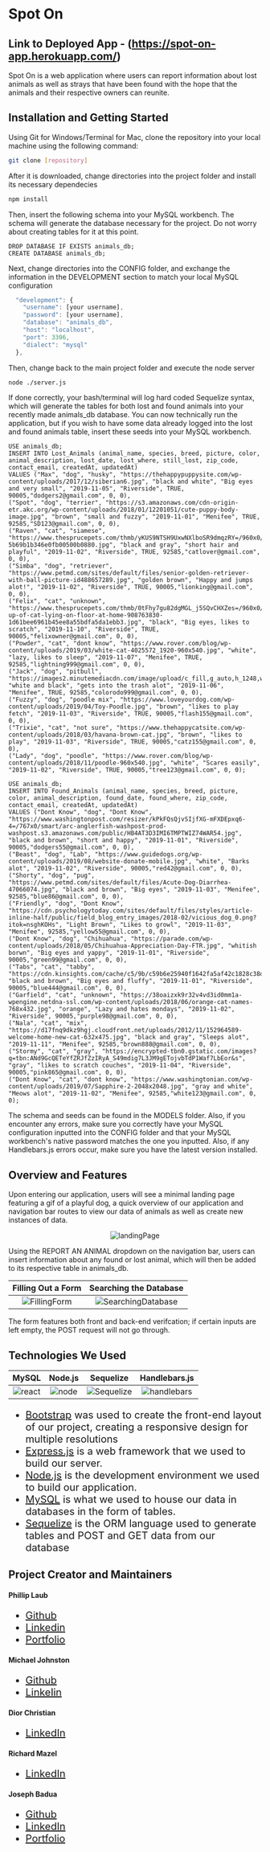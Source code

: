 # Spot On

## Link to Deployed App - (https://spot-on-app.herokuapp.com/)

Spot On is a web application where users can report information about lost animals as well as strays that have been found with the hope that the animals and their respective owners can reunite. 

## Installation and Getting Started

Using Git for Windows/Terminal for Mac, clone the repository into your local machine using the following command:

```bash
git clone [repository]
```

After it is downloaded, change directories into the project folder and install its necessary dependecies

```bash
npm install
```

Then, insert the following schema into your MySQL workbench. The schema will generate the database necessary for the project. Do not worry about creating tables for it at this point.

```mysql
DROP DATABASE IF EXISTS animals_db;
CREATE DATABASE animals_db;
```

Next, change directories into the CONFIG folder, and exchange the information in the DEVELOPMENT section to match your local MySQL configuration

```javascript
  "development": {
    "username": [your username],
    "password": [your username],
    "database": "animals_db",
    "host": "localhost",
    "port": 3306,
    "dialect": "mysql"
  },
```
Then, change back to the main project folder and execute the node server

```bash
node ./server.js
```

If done correctly, your bash/terminal will log hard coded Sequelize syntax, which will generate the tables for both lost and found animals into your recently made animals_db database. You can now technically run the application, but if you wish to have some data already logged into the lost and found animals table, insert these seeds into your MySQL workbench.

```mysql
USE animals_db;
INSERT INTO Lost_Animals (animal_name, species, breed, picture, color, animal_description, lost_date, lost_where, still_lost, zip_code, contact_email, createdAt, updatedAt) 
VALUES ("Max", "dog", "husky", "https://thehappypuppysite.com/wp-content/uploads/2017/12/siberian6.jpg", "black and white", "Big eyes and very small", "2019-11-05", "Riverside", TRUE, 90005,"dodgers2@gmail.com", 0, 0),
("Spot", "dog", "terrier", "https://s3.amazonaws.com/cdn-origin-etr.akc.org/wp-content/uploads/2018/01/12201051/cute-puppy-body-image.jpg", "brown", "small and fuzzy", "2019-11-01", "Menifee", TRUE, 92585,"SD123@gmail.com", 0, 0),
("Raven", "cat", "siamese", "https://www.thesprucepets.com/thmb/yKUS9NTSH9UxwNXlboSR9dmqzRY=/960x0/filters:no_upscale():max_bytes(150000):strip_icc()/37348687_179210919505845_8579658165484781568_n-5b69b1b346e0fb00500b0880.jpg", "black and gray", "short hair and playful", "2019-11-02", "Riverside", TRUE, 92585,"catlover@gmail.com", 0, 0),
("Simba", "dog", "retriever", "https://www.petmd.com/sites/default/files/senior-golden-retriever-with-ball-picture-id488657289.jpg", "golden brown", "Happy and jumps alot!", "2019-11-02", "Riverside", TRUE, 90005,"lionking@gmail.com", 0, 0),
("Felix", "cat", "unknown", "https://www.thesprucepets.com/thmb/0tFhy7gu82dgMGL_j5SQvCHXZes=/960x0/filters:no_upscale():max_bytes(150000):strip_icc()/close-up-of-cat-lying-on-floor-at-home-908763830-1d61bee6961b45ee8a55bdfa5da1ebb3.jpg", "black", "Big eyes, likes to scratch", "2019-11-10", "Riverside", TRUE, 90005,"felixowner@gmail.com", 0, 0),
("Powder", "cat", "dont know", "https://www.rover.com/blog/wp-content/uploads/2019/03/white-cat-4025572_1920-960x540.jpg", "white", "lazy, likes to sleep", "2019-11-07", "Menifee", TRUE, 92585,"lightning999@gmail.com", 0, 0),
("Jack", "dog", "pitbull", "https://images2.minutemediacdn.com/image/upload/c_fill,g_auto,h_1248,w_2220/f_auto,q_auto,w_1100/v1555296004/shape/mentalfloss/istock_86999965_small.jpg", "white and black", "gets into the trash alot", "2019-11-06", "Menifee", TRUE, 92585,"colorodo999@gmail.com", 0, 0),
("Fuzzy", "dog", "poodle mix", "https://www.loveyourdog.com/wp-content/uploads/2019/04/Toy-Poodle.jpg", "brown", "likes to play fetch", "2019-11-03", "Riverside", TRUE, 90005,"flash155@gmail.com", 0, 0),
("Trixie", "cat", "not sure", "https://www.thehappycatsite.com/wp-content/uploads/2018/03/havana-brown-cat.jpg", "brown", "likes to play", "2019-11-03", "Riverside", TRUE, 90005,"catz155@gmail.com", 0, 0),
("Lady", "dog", "poodle", "https://www.rover.com/blog/wp-content/uploads/2018/11/poodle-960x540.jpg", "white", "Scares easily", "2019-11-02", "Riverside", TRUE, 90005,"tree123@gmail.com", 0, 0);
```
```mysql
USE animals_db;
INSERT INTO Found_Animals (animal_name, species, breed, picture, color, animal_description, found_date, found_where, zip_code, contact_email, createdAt, updatedAt) 
VALUES ("Dont Know", "dog", "Dont Know", "https://www.washingtonpost.com/resizer/kPkFQsQjvSIjfXG-mFXDEpxq6-4=/767x0/smart/arc-anglerfish-washpost-prod-washpost.s3.amazonaws.com/public/HB4AT3D3IMI6TMPTWIZ74WAR54.jpg", "black and brown", "short and happy", "2019-11-01", "Riverside", 90005,"dodgers55@gmail.com", 0, 0),
("Beast", "dog", "Lab", "https://www.guidedogs.org/wp-content/uploads/2019/08/website-donate-mobile.jpg", "white", "Barks alot", "2019-11-02", "Riverside", 90005,"red42@gmail.com", 0, 0),
("Shorty", "dog", "pug", "https://www.petmd.com/sites/default/files/Acute-Dog-Diarrhea-47066074.jpg", "black and brown", "Big eyes", "2019-11-03", "Menifee", 92585,"blue86@gmail.com", 0, 0),
("Friendly", "dog", "Dont Know", "https://cdn.psychologytoday.com/sites/default/files/styles/article-inline-half/public/field_blog_entry_images/2018-02/vicious_dog_0.png?itok=nsghKOHs", "Light Brown", "Likes to growl", "2019-11-03", "Menifee", 92585,"yellow55@gmail.com", 0, 0),
("Dont Know", "dog", "Chihuahua", "https://parade.com/wp-content/uploads/2018/05/Chihuahua-Appreciation-Day-FTR.jpg", "whitish borwn", "Big eyes and yappy", "2019-11-01", "Riverside", 90005,"green99@gmail.com", 0, 0),
("Tabs", "cat", "tabby", "https://cdn.kinsights.com/cache/c5/9b/c59b6e25940f1642fa5af42c1828c38d.jpg", "black and brown", "Big eyes and fluffy", "2019-11-01", "Riverside", 90005,"blue444@gmail.com", 0, 0),
("Garfield", "cat", "unknown", "https://38oaizxk9r32v4vd3id0mm1a-wpengine.netdna-ssl.com/wp-content/uploads/2018/06/orange-cat-names-768x432.jpg", "orange", "Lazy and hates mondays", "2019-11-02", "Riverside", 90005,"purple98@gmail.com", 0, 0),
("Nala", "cat", "mix", "https://d17fnq9dkz9hgj.cloudfront.net/uploads/2012/11/152964589-welcome-home-new-cat-632x475.jpg", "black and gray", "Sleeps alot", "2019-11-11", "Menifee", 92585,"brown888@gmail.com", 0, 0),
("Stormy", "cat", "gray", "https://encrypted-tbn0.gstatic.com/images?q=tbn:ANd9GcQETeYfZRJfZzIRyA_S49mdig7L3JM9gETojvbTdP1Waf7LbEor&s", "gray", "likes to scratch couches", "2019-11-04", "Riverside", 90005,"pink865@gmail.com", 0, 0),
("Dont Know", "cat", "dont know", "https://www.washingtonian.com/wp-content/uploads/2019/07/Sapphire-2-2048x2048.jpg", "gray and white", "Meows alot", "2019-11-02", "Menifee", 92585,"white123@gmail.com", 0, 0);
```

The schema and seeds can be found in the MODELS folder. Also, if you encounter any errors, make sure you correctly have your MySQL configuration inputted into the CONFIG folder and that your MySQL workbench's native password matches the one you inputted. Also, if any Handlebars.js errors occur, make sure you have the latest version installed.

## Overview and Features

Upon entering our application, users will see a minimal landing page featuring a gif of a playful dog, a quick overview of our application and navigation bar routes to view our data of animals as well as create new instances of data.


<p align="center">
  <img alt="landingPage" src="https://media.giphy.com/media/PhZ3GO3x8LxZiKin5x/giphy.gif">
</p>

Using the REPORT AN ANIMAL dropdown on the navigation bar, users can insert information about any found or lost animal, which will then be added to its respective table in animals_db.

Filling Out a Form         | Searching the Database  
:-------------------------:|:-------------------------:
![FillingForm](https://i.imgflip.com/3nmm0x.gif)  |  ![SearchingDatabase](https://i.imgflip.com/3nmnuv.gif)

The form features both front and back-end verifcation; if certain inputs are left empty, the POST request will not go through.

## Technologies We Used

MySQL           |  Node.js |  Sequelize  |  Handlebars.js
:-------------------------:|:-------------------------: |:-------------------------: |:-------------------------:
![react](https://cdn.worldvectorlogo.com/logos/mysql.svg)  |  ![node](https://d2eip9sf3oo6c2.cloudfront.net/tags/images/000/000/256/full/nodejslogo.png)  |  ![Sequelize](https://cdn.worldvectorlogo.com/logos/sequelize.svg)  |  ![handlebars](https://handlebarsjs.com/images/handlebars_logo.png)

<ul style="font-size: 20px;">
<li><a href="https://getbootstrap.com/">Bootstrap</a> was used to create the front-end layout of our project, creating a responsive design for multiple resolutions</li>
<li><a href="https://expressjs.com/">Express.js</a> is a web framework that we used to build our server.</li>
<li><a href="https://nodejs.org/en/">Node.js</a> is the development environment we used to build our application.</li>
<li><a href="https://www.mysql.com//">MySQL</a> is what we used to house our data in databases in the form of tables.</li>
<li><a href="https://sequelize.org/">Sequelize</a> is the ORM language used to generate tables and POST and GET data from our database</li>
</ul>


## Project Creator and Maintainers

#### Phillip Laub 
<ul style="font-size: 20px;">
  <li><a href="https://github.com/PhillipLaub">Github</a></li>
  <li><a href="https://www.linkedin.com/in/phillip-laub-642925115/">Linkedin</a></li>
  <li><a href="https://philliplaub.github.io/Portfolio/portfolio.html">Portfolio</a></li>
</ul>

#### Michael Johnston
<ul style="font-size: 20px;">
  <li><a href="https://github.com/mjjohnston55">Github</a></li>
  <li><a href="https://www.linkedin.com/in/mike-johnston-48973b18a/">LinkeIin</a></li>
</ul>

#### Dior Christian
<ul style="font-size: 20px;">
  <li><a href="https://www.linkedin.com/in/diorchristian/">LinkedIn</a></li>
</ul>

#### Richard Mazel
<ul style="font-size: 20px;">
  <li><a href="https://www.linkedin.com/in/richard-mazel-b85aabb3/">LinkedIn</a></li>
</ul>

#### Joseph Badua
<ul style="font-size: 20px;">
  <li><a href="https://github.com/JosephBadua">Github</a></li>
  <li><a href="https://www.linkedin.com/in/joseph-badua-60aaa7188/">LinkedIn</a></li>
  <li><a href="http://www.josephbadua.com/">Portfolio</a></li>
</ul>

